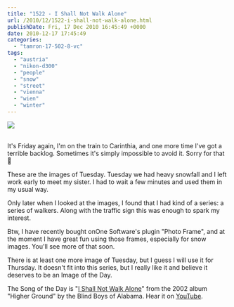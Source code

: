 ```yaml
---
title: "1522 - I Shall Not Walk Alone"
url: /2010/12/1522-i-shall-not-walk-alone.html
publishDate: Fri, 17 Dec 2010 16:45:49 +0000
date: 2010-12-17 17:45:49
categories: 
  - "tamron-17-502-8-vc"
tags: 
  - "austria"
  - "nikon-d300"
  - "people"
  - "snow"
  - "street"
  - "vienna"
  - "wien"
  - "winter"
---
```

<div class="container">
<div class="center"><a target="_blank" href="https://d25zfm9zpd7gm5.cloudfront.net/1200x1200/2010/20101214_143615_ps.jpg"><img src="https://d25zfm9zpd7gm5.cloudfront.net/0600x0600/2010/20101214_143615_ps.jpg" /></a></div>
</div>
<br />

It's Friday again, I'm on the train to Carinthia, and one more time I've got a terrible backlog. Sometimes it's simply impossible to avoid it. Sorry for that 🙂

<a target="_blank" href="https://d25zfm9zpd7gm5.cloudfront.net/1200x1200/2010/20101214_143103_ps.jpg"><img style="margin: 0pt 10px 0pt 0px; float: left;" src="https://d25zfm9zpd7gm5.cloudfront.net/0150x0150/2010/20101214_143103_ps.jpg" alt="" border="0" /></a> These are the images of Tuesday. Tuesday we had heavy snowfall and I left work early to meet my sister. I had to wait a few minutes and used them in my usual way.

<a target="_blank" href="https://d25zfm9zpd7gm5.cloudfront.net/1200x1200/2010/20101214_143402_ps.jpg"><img style="margin: 0pt 0px 0pt 10px; float: right;" src="https://d25zfm9zpd7gm5.cloudfront.net/0150x0150/2010/20101214_143402_ps.jpg" alt="" border="0" /></a> Only later when I looked at the images, I found that I had kind of a series: a series of walkers. Along with the traffic sign this was enough to spark my interest.

Btw, I have recently bought onOne Software's plugin "Photo Frame", and at the moment I have great fun using those frames, especially for snow images. You'll see more of that soon.

 There is at least one more image of Tuesday, but I guess I will use it for Thursday. It doesn't fit into this series, but I really like it and believe it deserves to be an Image of the Day.

The Song of the Day is "<a target="_blank" href="http://www.lyricsmode.com/lyrics/b/ben_harper/i_shall_not_walk_alone.html">I Shall Not Walk Alone</a>" from the 2002 album "Higher Ground" by the Blind Boys of Alabama. Hear it on <a target="_blank" href="http://www.youtube.com/watch?v=33z2N58HWXQ">YouTube</a>.
